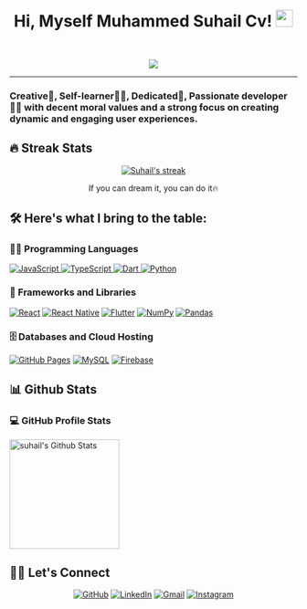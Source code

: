 <h1 align="center">
  Hi, Myself Muhammed Suhail Cv!
  <img src="https://media.giphy.com/media/hvRJCLFzcasrR4ia7z/giphy.gif" width="30">
</h1>

<br/>

<p align="center">
  <a href="https://github.com/DenverCoder1/readme-typing-svg">
    <img src="https://readme-typing-svg.herokuapp.com?lines=React+Developer;React+Native+Developer;Web+Designer;Self%20Taught%20Developer;Always%20learning%20new%20things&center=true&width=380&height=45">
  </a>
</p>

<hr/>


### Creative🎡, Self-learner👩‍🎓, Dedicated🎯, Passionate developer👩‍💻 with decent moral values and a strong focus on creating dynamic and engaging user experiences.


## 🔥 Streak Stats
<p align="center">
  <a href="#">
    <img alt="Suhail's streak" src="https://github-readme-streak-stats.herokuapp.com?user=cvsuhail&theme=merko&hide_border=true&date_format=%5BY.%5Dn.j"/>
  </a>
  <p align="center"> If you can dream it, you can do it🔥 </p>
</p>

## 🛠️ Here's what I bring to the table:

### 👨‍💻 Programming Languages
<p>
  <a href="#">
    <img alt="JavaScript" src="https://img.shields.io/badge/JavaScript%20-%231572B6.svg?logo=javascript&logoColor=white">
  </a>
  <a href="#">
    <img alt="TypeScript" src="https://img.shields.io/badge/TypeScript%20-%23E34F26.svg?logo=typescript&logoColor=white">
  </a>
  <a href="#">
    <img alt="Dart" src="https://img.shields.io/badge/Dart%20-%23F7DF1E.svg?logo=dart&logoColor=black">
  </a>
  <a href="#">
    <img alt="Python" src="https://img.shields.io/badge/Python%20-%23F7DF1E.svg?logo=python&logoColor=black">
  </a>
</p>

### 🧰 Frameworks and Libraries
<p>
  <a href="#"><img alt="React" src="https://img.shields.io/badge/React%20-%2320232a.svg?logo=react&logoColor=%2361DAFB"></a>
  <a href="#"><img alt="React Native" src="https://img.shields.io/badge/ReactNative%20-%2320232a.svg?logo=react&logoColor=%2361DAFB"></a>
  <a href="#"><img alt="Flutter" src="https://img.shields.io/badge/Flutter%20-%2320232a.svg?logo=flutter&logoColor=%2361DAFB"></a>
  <a href="#"><img alt="NumPy" src="https://img.shields.io/badge/NumPy%20-%2320232a.svg?logo=numpy&logoColor=%2361DAFB"></a>
  <a href="#"><img alt="Pandas" src="https://img.shields.io/badge/Pandas%20-%2320232a.svg?logo=pandas&logoColor=%2361DAFB"></a>  
</p>

### 🗄️ Databases and Cloud Hosting
<p>
    <a href="#"><img alt="GitHub Pages" src="https://img.shields.io/badge/GitHub%20Pages-%23327FC7.svg?logo=github&logoColor=white"></a>
    <a href="#"><img alt="MySQL" src="https://img.shields.io/badge/MySQL-%2300f.svg?logo=mysql&logoColor=white"></a>
    <a href="#"><img alt="Firebase" src ="https://img.shields.io/badge/Firebase-%23316192.svg?logo=firebase&logoColor=white"></a>
</p>

## 📊 Github Stats

### 💻 GitHub Profile Stats
<p> 
  <a href="#">
    <img alt="suhail's Github Stats" src="https://github-readme-stats.vercel.app/api?username=cvsuhail&show_icons=true&count_private=true&theme=react&hide_border=true&bg_color=1F222E&title_color=F85D7F&icon_color=F8D866" height="192px"/>
  </a>
<!--   <a href="#">
    <img alt="suhail's Top Languages" src="https://github-readme-stats.vercel.app/api/top-langs/?username=cvsuhail&langs_count=8&layout=compact&theme=react&hide_border=true&bg_color=1F222E&title_color=F85D7F&icon_color=F8D866" height="192px"/>
  </a>
  <br/>
  <b>Note:</b> Top languages is only a metric of the languages my public code consists of and doesn't reflect experience or skill level. -->
</p>

<!-- ### ⚡ Recent GitHub Activity
<p>
 <a href="#">
   <img alt="suhail's Activity Graph" src="https://activity-graph.herokuapp.com/graph?username=cvsuhail&custom_title=cvsuhail's%20Contribution%20Graph&bg_color=1F222E&color=F8D866&line=F85D7F&point=FFFFFF&hide_border=true" />
 </a>
 <br/>
</p> -->

## 🙋‍♀️ Let's Connect
<p align="center">
<!-- 	<a href="https://cvsuhail.github.io/web/" target="_blank"><img src="https://img.icons8.com/bubbles/50/000000/web.png" alt="Portfolio"/></a> -->
	<a href="https://github.com/cvsuhail" target="_blank"><img src="https://img.icons8.com/bubbles/50/000000/github.png" alt="GitHub"/></a>
	<a href="https://www.linkedin.com/in/suhailcv/" target="_blank"><img src="https://img.icons8.com/bubbles/50/000000/linkedin.png" alt="LinkedIn"/></a>
	<a href="mailto:cvsuhail.ckd@gmail.com" target="_blank"><img src="https://img.icons8.com/bubbles/50/000000/gmail.png" alt="Gmail"/></a>
	<a href="https://www.instagram.com/_cvee_s?igsh=MWplejMxcWw0MWx6OA==" target="_blank"><img src="https://img.icons8.com/bubbles/50/000000/instagram.png" alt="Instagram"/></a>
</p>
